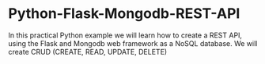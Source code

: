 # Python-Flask-Mongodb-REST-API
In this practical Python example we will learn how to create a REST API, using the Flask and Mongodb web framework as a NoSQL database. We will create CRUD (CREATE, READ, UPDATE, DELETE)
